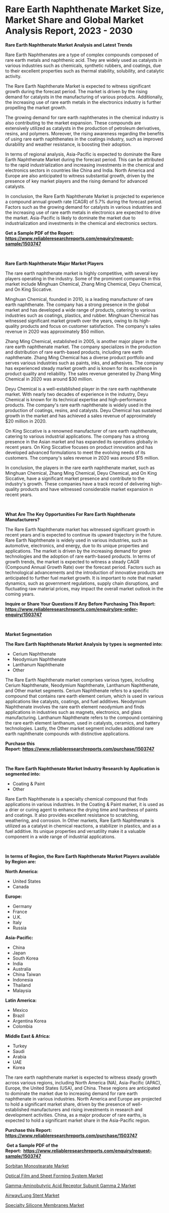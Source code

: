 <p><h1>Rare Earth Naphthenate Market Size, Market Share and Global Market Analysis Report, 2023 - 2030</h1></p><p><strong>Rare Earth Naphthenate Market Analysis and Latest Trends</strong></p>
<p><p>Rare Earth Naphthenates are a type of complex compounds composed of rare earth metals and naphthenic acid. They are widely used as catalysts in various industries such as chemicals, synthetic rubbers, and coatings, due to their excellent properties such as thermal stability, solubility, and catalytic activity.</p><p>The Rare Earth Naphthenate Market is expected to witness significant growth during the forecast period. The market is driven by the rising demand for catalysts in the manufacturing of various products. Additionally, the increasing use of rare earth metals in the electronics industry is further propelling the market growth.</p><p>The growing demand for rare earth naphthenates in the chemical industry is also contributing to the market expansion. These compounds are extensively utilized as catalysts in the production of petroleum derivatives, resins, and polymers. Moreover, the rising awareness regarding the benefits of using rare earth naphthenates in the coatings industry, such as improved durability and weather resistance, is boosting their adoption.</p><p>In terms of regional analysis, Asia-Pacific is expected to dominate the Rare Earth Naphthenate Market during the forecast period. This can be attributed to the rapid industrialization and increasing investments in the chemical and electronics sectors in countries like China and India. North America and Europe are also anticipated to witness substantial growth, driven by the presence of key market players and the rising demand for advanced catalysts.</p><p>In conclusion, the Rare Earth Naphthenate Market is projected to experience a compound annual growth rate (CAGR) of 5.7% during the forecast period. Factors such as the growing demand for catalysts in various industries and the increasing use of rare earth metals in electronics are expected to drive the market. Asia-Pacific is likely to dominate the market due to industrialization and investments in the chemical and electronics sectors.</p></p>
<p><strong>Get a Sample PDF of the Report:&nbsp; <a href="https://www.reliableresearchreports.com/enquiry/request-sample/1503747">https://www.reliableresearchreports.com/enquiry/request-sample/1503747</a></strong></p>
<p>&nbsp;</p>
<p><strong>Rare Earth Naphthenate Major Market Players</strong></p>
<p><p>The rare earth naphthenate market is highly competitive, with several key players operating in the industry. Some of the prominent companies in this market include Minghuan Chemical, Zhang Ming Chemical, Deyu Chemical, and On King Siccative.</p><p>Minghuan Chemical, founded in 2010, is a leading manufacturer of rare earth naphthenate. The company has a strong presence in the global market and has developed a wide range of products, catering to various industries such as coatings, plastics, and rubber. Minghuan Chemical has witnessed significant market growth over the years, owing to its high-quality products and focus on customer satisfaction. The company's sales revenue in 2020 was approximately $50 million.</p><p>Zhang Ming Chemical, established in 2005, is another major player in the rare earth naphthenate market. The company specializes in the production and distribution of rare earth-based products, including rare earth naphthenate. Zhang Ming Chemical has a diverse product portfolio and serves various industries such as paints, inks, and adhesives. The company has experienced steady market growth and is known for its excellence in product quality and reliability. The sales revenue generated by Zhang Ming Chemical in 2020 was around $30 million.</p><p>Deyu Chemical is a well-established player in the rare earth naphthenate market. With nearly two decades of experience in the industry, Deyu Chemical is known for its technical expertise and high-performance products. The company's rare earth naphthenate is widely used in the production of coatings, resins, and catalysts. Deyu Chemical has sustained growth in the market and has achieved a sales revenue of approximately $20 million in 2020.</p><p>On King Siccative is a renowned manufacturer of rare earth naphthenate, catering to various industrial applications. The company has a strong presence in the Asian market and has expanded its operations globally in recent years. On King Siccative focuses on product innovation and has developed advanced formulations to meet the evolving needs of its customers. The company's sales revenue in 2020 was around $15 million.</p><p>In conclusion, the players in the rare earth naphthenate market, such as Minghuan Chemical, Zhang Ming Chemical, Deyu Chemical, and On King Siccative, have a significant market presence and contribute to the industry's growth. These companies have a track record of delivering high-quality products and have witnessed considerable market expansion in recent years.</p></p>
<p>&nbsp;</p>
<p><strong>What Are The Key Opportunities For Rare Earth Naphthenate Manufacturers?</strong></p>
<p><p>The Rare Earth Naphthenate market has witnessed significant growth in recent years and is expected to continue its upward trajectory in the future. Rare Earth Naphthenate is widely used in various industries, such as automotive, electronics, and energy, due to its unique properties and applications. The market is driven by the increasing demand for green technologies and the adoption of rare earth-based products. In terms of growth trends, the market is expected to witness a steady CAGR (Compound Annual Growth Rate) over the forecast period. Factors such as technological advancements and the introduction of innovative products are anticipated to further fuel market growth. It is important to note that market dynamics, such as government regulations, supply chain disruptions, and fluctuating raw material prices, may impact the overall market outlook in the coming years.</p></p>
<p><strong>Inquire or Share Your Questions If Any Before Purchasing This Report: <a href="https://www.reliableresearchreports.com/enquiry/pre-order-enquiry/1503747">https://www.reliableresearchreports.com/enquiry/pre-order-enquiry/1503747</a></strong></p>
<p>&nbsp;</p>
<p><strong>Market Segmentation</strong></p>
<p><strong>The Rare Earth Naphthenate Market Analysis by types is segmented into:</strong></p>
<p><ul><li>Cerium Naphthenate</li><li>Neodymium Naphthenate</li><li>Lanthanum Naphthenate</li><li>Other</li></ul></p>
<p><p>The Rare Earth Naphthenate market comprises various types, including Cerium Naphthenate, Neodymium Naphthenate, Lanthanum Naphthenate, and Other market segments. Cerium Naphthenate refers to a specific compound that contains rare earth element cerium, which is used in various applications like catalysts, coatings, and fuel additives. Neodymium Naphthenate involves the rare earth element neodymium and finds applications in industries such as magnets, electronics, and glass manufacturing. Lanthanum Naphthenate refers to the compound containing the rare earth element lanthanum, used in catalysts, ceramics, and battery technologies. Lastly, the Other market segment includes additional rare earth naphthenate compounds with distinctive applications.</p></p>
<p><strong>Purchase this Report:&nbsp;<a href="https://www.reliableresearchreports.com/purchase/1503747">https://www.reliableresearchreports.com/purchase/1503747</a></strong></p>
<p>&nbsp;</p>
<p><strong>The Rare Earth Naphthenate Market Industry Research by Application is segmented into:</strong></p>
<p><ul><li>Coating & Paint</li><li>Other</li></ul></p>
<p><p>Rare Earth Naphthenate is a specialty chemical compound that finds applications in various industries. In the Coating & Paint market, it is used as a drier or curing agent to enhance the drying time and hardness of paints and coatings. It also provides excellent resistance to scratching, weathering, and corrosion. In Other markets, Rare Earth Naphthenate is utilized as a catalyst in chemical reactions, a stabilizer in plastics, and as a fuel additive. Its unique properties and versatility make it a valuable component in a wide range of industrial applications.</p></p>
<p>&nbsp;</p>
<p><strong>In terms of Region, the Rare Earth Naphthenate Market Players available by Region are:</strong></p>
<p>
    <p> <strong> North America: </strong>
        <ul>
            <li>United States</li>
            <li>Canada</li>
        </ul>
        </p> 
    <p> <strong> Europe: </strong>
        <ul>
            <li>Germany</li>
            <li>France</li>
            <li>U.K.</li>
            <li>Italy</li>
            <li>Russia</li>
        </ul>
        </p> 
    <p> <strong> Asia-Pacific: </strong>
        <ul>
            <li>China</li>
            <li>Japan</li>
            <li>South Korea</li>
            <li>India</li>
            <li>Australia</li>
            <li>China Taiwan</li>
            <li>Indonesia</li>
            <li>Thailand</li>
            <li>Malaysia</li>
        </ul>
        </p> 
    <p> <strong> Latin America: </strong>
        <ul>
            <li>Mexico</li>
            <li>Brazil</li>
            <li>Argentina Korea</li>
            <li>Colombia</li>
        </ul>
        </p> 
    <p> <strong> Middle East & Africa: </strong>
        <ul>
            <li>Turkey</li>
            <li>Saudi</li>
            <li>Arabia</li>
            <li>UAE</li>
            <li>Korea</li>
        </ul>
    </p>
    </p>
<p><p>The rare earth naphthenate market is expected to witness steady growth across various regions, including North America (NA), Asia-Pacific (APAC), Europe, the United States (USA), and China. These regions are anticipated to dominate the market due to increasing demand for rare earth naphthenate in various industries. North America and Europe are projected to hold a significant market share, driven by the presence of well-established manufacturers and rising investments in research and development activities. China, as a major producer of rare earths, is expected to hold a significant market share in the Asia-Pacific region.</p></p>
<p><strong>Purchase this Report: <a href="https://www.reliableresearchreports.com/purchase/1503747">https://www.reliableresearchreports.com/purchase/1503747</a></strong></p>
<p>&nbsp;<strong>Get a Sample PDF of the Report:&nbsp;&nbsp;<a href="https://www.reliableresearchreports.com/enquiry/request-sample/1503747">https://www.reliableresearchreports.com/enquiry/request-sample/1503747</a></strong></p>
<p><strong></strong></p>
<p><p><a href="https://medium.com/@noise.asset.organ/sorbitan-monostearate-market-size-growth-forecast-2023-2030-0cbb245102a2">Sorbitan Monostearate Market</a></p><p><a href="https://github.com/gshchiplitsov/Market-Research-Report-List-1/blob/main/optical-film-and-sheet-forming-system-market.md">Optical Film and Sheet Forming System Market</a></p><p><a href="https://github.com/rahu1503/Market-Research-Report-List-1/blob/main/gamma-aminobutyric-acid-receptor-subunit-gamma-2-market.md">Gamma-Aminobutyric Acid Receptor Subunit Gamma 2 Market</a></p><p><a href="https://www.linkedin.com/pulse/airwaylung-stent-market-challenges-opportunities-growth/">Airway/Lung Stent Market</a></p><p><a href="https://www.linkedin.com/pulse/specialty-silicone-membranes-market-size-share-global-analysis/">Specialty Silicone Membranes Market</a></p></p>